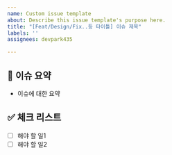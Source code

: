 ```yaml
---
name: Custom issue template
about: Describe this issue template's purpose here.
title: "[Feat/Design/Fix..등 타이틀] 이슈 제목"
labels: ''
assignees: devpark435

---
```


## 📝 이슈 요약
<!-- 이유에 대하여 설명해주세요. -->
<!-- 아래 "이슈에 대한 요약" 은 지우고 작성해주세요.  -->
- 이슈에 대한 요약

## ✅ 체크 리스트
<!-- 해야 할 일을 적어주세요. -->
- [ ] 해야 할 일1
- [ ] 해야 할 일2
